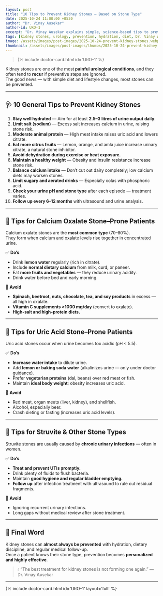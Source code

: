 ```yaml
---
layout: post
title: "10 Tips to Prevent Kidney Stones — Based on Stone Type"
date: 2025-10-24 11:00:00 +0530
author: "Dr. Vinay Ausekar"
author-id: URO-1
excerpt: "Dr. Vinay Ausekar explains simple, science-based tips to prevent recurrence of kidney stones — from calcium oxalate to uric acid and struvite stones. Hydration, diet control, and early follow-up are key."
tags: [kidney stones, urology, prevention, hydration, diet, Dr. Vinay Ausekar]
image: /assets/images/post-images/2025-10-24-prevent-kidney-stones.webp
thumbnail: /assets/images/post-images/thumbs/2025-10-24-prevent-kidney-stones.webp
---
```


> {% include doctor-card.html id='URO-1' %}

Kidney stones are one of the most **painful urological conditions**, and they often tend to **recur** if preventive steps are ignored.  
The good news — with simple diet and lifestyle changes, most stones can be prevented.

---

## 🩺 10 General Tips to Prevent Kidney Stones

1. **Stay well hydrated** — Aim for at least **2.5–3 litres of urine output daily**.  
2. **Limit salt (sodium)** — Excess salt increases calcium in urine, raising stone risk.  
3. **Moderate animal protein** — High meat intake raises uric acid and lowers citrate.  
4. **Eat more citrus fruits** — Lemon, orange, and amla juice increase urinary citrate, a natural stone inhibitor.  
5. **Avoid dehydration during exercise or heat exposure.**  
6. **Maintain a healthy weight** — Obesity and insulin resistance increase stone risk.  
7. **Balance calcium intake** — Don’t cut out dairy completely; low calcium diets may worsen stones.  
8. **Limit sugary and aerated drinks** — Especially colas with phosphoric acid.  
9. **Check your urine pH and stone type** after each episode — treatment varies.  
10. **Follow up every 6–12 months** with ultrasound and urine analysis.

---

## 🧊 Tips for Calcium Oxalate Stone–Prone Patients

Calcium oxalate stones are the **most common type** (70–80%).  
They form when calcium and oxalate levels rise together in concentrated urine.

✅ **Do’s**
- Drink **lemon water** regularly (rich in citrate).  
- Include **normal dietary calcium** from milk, curd, or paneer.  
- Eat **more fruits and vegetables** — they reduce urinary acidity.  
- Drink water before bed and early morning.

🚫 **Avoid**
- **Spinach, beetroot, nuts, chocolate, tea, and soy products** in excess — all high in oxalate.  
- **Vitamin C supplements >1000 mg/day** (convert to oxalate).  
- **High-salt and high-protein diets.**

---

## 💎 Tips for Uric Acid Stone–Prone Patients

Uric acid stones occur when urine becomes too acidic (pH < 5.5).

✅ **Do’s**
- **Increase water intake** to dilute urine.  
- Add **lemon or baking soda water** (alkalinizes urine — only under doctor guidance).  
- Prefer **vegetarian proteins** (dal, beans) over red meat or fish.  
- Maintain **ideal body weight**; obesity increases uric acid.  

🚫 **Avoid**
- Red meat, organ meats (liver, kidney), and shellfish.  
- Alcohol, especially beer.  
- Crash dieting or fasting (increases uric acid levels).

---

## 🧬 Tips for Struvite & Other Stone Types

Struvite stones are usually caused by **chronic urinary infections** — often in women.

✅ **Do’s**
- **Treat and prevent UTIs promptly.**  
- Drink plenty of fluids to flush bacteria.  
- Maintain **good hygiene and regular bladder emptying**.  
- **Follow up** after infection treatment with ultrasound to rule out residual fragments.

🚫 **Avoid**
- Ignoring recurrent urinary infections.  
- Long gaps without medical review after stone treatment.

---

## 🌿 Final Word

Kidney stones can **almost always be prevented** with hydration, dietary discipline, and regular medical follow-up.  
Once a patient knows their stone type, prevention becomes **personalized and highly effective**.

> 💧 “The best treatment for kidney stones is not forming one again.” — Dr. Vinay Ausekar

---

{% include doctor-card.html id='URO-1' layout='full' %}
